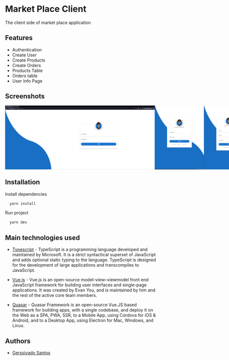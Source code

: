 
# Market Place Client

The client side of market place application


## Features

- Authentication
- Create User
- Create Products
- Create Orders
- Products Table
- Orders table
- User Info Page


## Screenshots
<div style="display: flex; width: 100%;">
<img style="height: auto; width: 97%" src="./screenshots/full-size-login-page.png" /> 
<img style="height: auto; width: 32%" src="./screenshots/low-size-login-page.png" /> 
<img style="height: auto; width: 32%" src="./screenshots/low-size-create-account-page.png" />
<img style="height: auto; width: 32%" src="./screenshots/low-size-rescue-password-page.png" />
</div>


## Installation

Install dependencies

```bash
  yarn install
```

Run project

```bash
  yarn dev
```
    
## Main technologies used

- [Typescript](https://www.typescriptlang.org/) - TypeScript is a programming language developed and maintained by Microsoft. It is a strict syntactical superset of JavaScript and adds optional static typing to the language. TypeScript is designed for the development of large applications and transcompiles to JavaScript.

- [Vue.js](https://vuejs.org/) - Vue.js is an open-source model–view–viewmodel front end JavaScript framework for building user interfaces and single-page applications. It was created by Evan You, and is maintained by him and the rest of the active core team members.

- [Quasar](https://quasar.dev/) - Quasar Framework is an open-source Vue.JS based framework for building apps, with a single codebase, and deploy it on the Web as a SPA, PWA, SSR, to a Mobile App, using Cordova for iOS & Android, and to a Desktop App, using Electron for Mac, Windows, and Linux.
## Authors

- [Gerssivado Santos](https://www.github.com/gerssivaldosantos)

